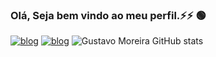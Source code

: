 ### Olá, Seja bem vindo ao meu perfil.⚡⚡ 🟢

[![blog](https://img.shields.io/badge/LinkedIn-0077B5?style=for-the-badge&logo=linkedin&logoColor=white)](https://www.linkedin.com/in/gustavo-moreira-aa488418b/)
[![blog](https://img.shields.io/badge/Instagram-E4405F?style=for-the-badge&logo=instagram&logoColor=white)](https://www.instagram.com/gust4_s4ntos/)
![Gustavo Moreira GitHub stats](https://github-readme-stats.vercel.app/api?username=GustavoMoreiraDev&show_icons=true&theme=dark)

